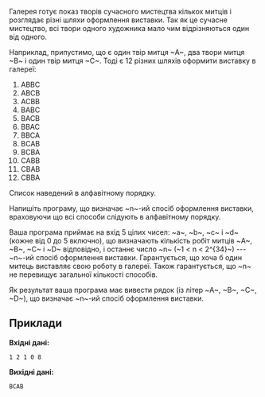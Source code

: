 ﻿Галерея готує показ творів сучасного мистецтва кількох митців і розглядає різні шляхи оформлення виставки. Так як це сучасне мистецтво, всі твори одного художника мало чим відрізняються один від одного.

Наприклад, припустимо, що є один твір митця ~А~, два твори митця ~В~ і один твір митця ~С~. Тоді є 12 різних шляхів оформити виставку в галереї:

1.  ABBC
2.  ABCB
3.  ACBB
4.  BABC
5.  BACB
6.  BBAC
7.  BBCA
8.  BCAB
9.  BCBA
10. CABB
11. CBAB
12. CBBA

Список наведений в алфавітному порядку.

Напишіть програму, що визначає ~n~-ий спосіб оформлення виставки, враховуючи що всі способи слідують в алфавітному порядку.

Ваша програма приймає на вхід 5 цілих чисел: ~a~, ~b~, ~c~ і ~d~ (кожне від 0 до 5 включно), що визначають кількість робіт митців ~A~, ~B~, ~C~ і ~D~ відповідно, і останнє число ~n~ (~1 < n < 2^{34}~) --- ~n~-ий спосіб оформлення виставки. Гарантується, що хоча б один митець виставляє свою роботу в галереї. Також гарантується, що ~n~ не перевищує загальної кількості способів.

Як результат ваша програма має вивести рядок (із літер ~A~, ~B~, ~C~, ~D~), що визначає ~n~-ий спосіб оформлення виставки.

## Приклади

**Вхідні дані:**
```
1 2 1 0 8
```

**Вихідні дані:**
```
BCAB
```
